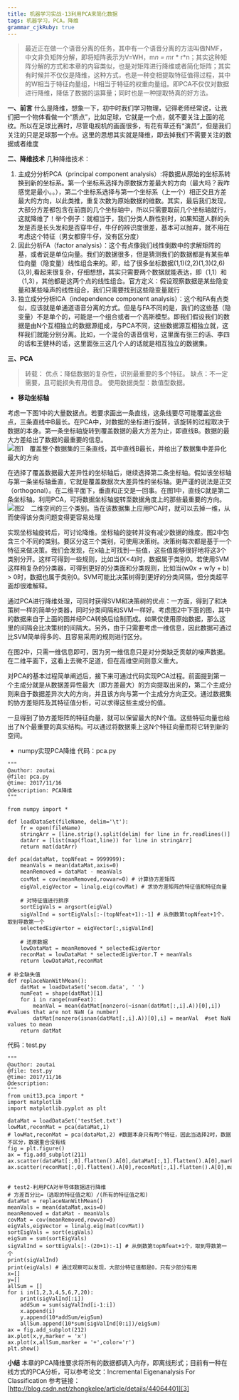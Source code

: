 ```yaml
---
title: 机器学习实战-13利用PCA来简化数据 
tags: 机器学习，PCA，降维
grammar_cjkRuby: true
---
```


>最近正在做一个语音分离的任务，其中有一个语音分离的方法叫做NMF，中文非负矩阵分解，即将矩阵表示为V=WH，m*n = m*r * r*n；其实这种矩阵分解的方式和本章的内容类似，也是对矩阵进行降维或者简化矩阵；其实有时候并不仅仅是降维，这种方式，也是一种变相提取特征值得过程，其中的W相当于特征向量组，H相当于特征的权重向量组。即PCA不仅仅对数据进行降维，降低了数据的运算量；同时也是一种提取特真的好方法。

**一、前言**
什么是降维，想象一下，初中时我们学习物理，记得老师经常说，让我们把一个物体看做一个“质点”，比如足球，它就是一个点，就不要关注上面的花纹。所以在足球比赛时，尽管电视机的画面很多，有花有草还有“演员”，但是我们关注的只是足球那一个点。这里的思想其实就是降维，即去掉我们不需要关注的数据或者维度

**二、降维技术**
几种降维技术：
1. 主成分分析PCA（principal component analysis）:将数据从原始的坐标系转换到新的坐标系。第一个坐标系选择为原数据方差最大的方向（最大吗？我咋感觉是最小。。），第二个坐标系选择与第一个坐标系（上一个）相正交且方差最大的方向，以此类推，重复次数为原始数据的维数。其实，最后我们发现，大部分方差都包含在前面的几个坐标轴中，所以只需要取前几个坐标轴就行，这就降维了！举个例子：就相当于，我们分类人群性别时，如果知道人群的头发是否是长头发和是否穿牛仔，牛仔的辨识度很差，基本可以抛弃，就不用在考虑这个特征（男女都穿牛仔，没有区分度）
2. 因此分析FA（factor analysis）：这个有点像我们线性倒数中的求解矩阵的基，或者说是单位向量。我们的数据很多，但是猜测我们的数据都是有某些单位向量（隐变量）线性组合来的。即，给了很多坐标数据(1,1)(2,2)(1,3)(2,6)(3,9),看起来很复杂，仔细想想，其实只需要两个数据就能表达，即（1,1）和（1,3），其他都是这两个点的线性组合。官方定义：假设观察数据是某些隐变量和某些噪声的线性组合，我们只需要找到这些隐变量就行
3. 独立成分分析ICA（independence component analysis）：这个和FA有点类似，应该就是单通道语音分离的方式。但是与FA不同的是，我们的这些基（隐变量）不是单个的，可能是一个组合或者一个高斯模型。即我们假设我们的数据是由N个互相独立的数据源组成，与PCA不同，这些数据源互相独立就，这样我们就能分别分离。比如，一个混合的语音信号，这里面有张三的话、李四的话和王健林的话，这里面张三这几个人的话就是相互独立的数据集。

**三、PCA**
>转载：
优点：降低数据的复杂性，识别最重要的多个特征。 
缺点：不一定需要，且可能损失有用信息。 
使用数据类型：数值型数据。

* **移动坐标轴**

考虑一下图1中的大量数据点。若要求画出一条直线，这条线要尽可能覆盖这些点，三条直线中B最长。在PCA中，对数据的坐标进行旋转，该旋转的过程取决于数据的本身。第一条坐标轴旋转到覆盖数据的最大方差为止，即直线B。数据的最大方差给出了数据的最重要的信息。
![图1　覆盖整个数据集的三条直线，其中直线B最长，并给出了数据集中差异化最大的方向][1]

 
在选择了覆盖数据最大差异性的坐标轴后，继续选择第二条坐标轴。假如该坐标轴与第一条坐标轴垂直，它就是覆盖数据次大差异性的坐标轴。更严谨的说法是正交（orthogonal）。在二维平面下，垂直和正交是一回事。在图1中，直线C就是第二条坐标轴。利用PCA，可将数据坐标轴旋转至数据角度上的那些最重要的方向。
![图2　二维空间的三个类别。当在该数据集上应用PCA时，就可以去掉一维，从而使得该分类问题变得更容易处理 ][2]


实现坐标轴旋转后，可讨论降维。坐标轴的旋转并没有减少数据的维度。图2中包含三个不同的类别。要区分这三个类别，可使用决策树。决策树每次都是基于一个特征来做决策。我们会发现，在x轴上可找到一些值，这些值能够很好地将这3个类别分开。这样可得到一些规则，比如当(X<4)时，数据属于类别0。若使用SVM这样稍复杂的分类器，可得到更好的分类面和分类规则，比如当(w0*x + w1*y + b) > 0时，数据也属于类别0。SVM可能比决策树得到更好的分类间隔，但分类超平面却很难解释。

通过PCA进行降维处理，可同时获得SVM和决策树的优点：一方面，得到了和决策树一样的简单分类器，同时分类间隔和SVM一样好。考虑图2中下面的图，其中的数据来自于上面的图并经PCA转换后绘制而成。如果仅使用原始数据，那么这里的间隔会比决策树的间隔大。另外，由于只需要考虑一维信息，因此数据可通过比SVM简单得多的、且容易采用的规则进行区分。

在图2中，只需一维信息即可，因为另一维信息只是对分类缺乏贡献的噪声数据。在二维平面下，这看上去微不足道，但在高维空间则意义重大。

对PCA的基本过程简单阐述后，接下来可通过代码实现PCA过程。前面提到第一个主成分就是从数据差异性最大（即方差最大）的方向提取出来的，第二个主成分则来自于数据差异次大的方向，并且该方向与第一个主成分方向正交。通过数据集的协方差矩阵及其特征值分析，可以求得这些主成分的值。

一旦得到了协方差矩阵的特征向量，就可以保留最大的N个值。这些特征向量也给出了N个最重要的真实结构。可以通过将数据乘上这N个特征向量而将它转到新的空间。

* numpy实现PCA降维
代码：pca.py

``` stylus
""" 
@author: zoutai
@file: pca.py 
@time: 2017/11/16 
@description: PCA降维
"""

from numpy import *

def loadDataSet(fileName, delim='\t'):
    fr = open(fileName)
    stringArr = [line.strip().split(delim) for line in fr.readlines()]
    datArr = [list(map(float,line)) for line in stringArr]
    return mat(datArr)

def pca(dataMat, topNfeat = 9999999):
    meanVals = mean(dataMat,axis=0)
    meanRemoved = dataMat - meanVals
    covMat = cov(meanRemoved,rowvar=0) # 计算协方差矩阵
    eigVal,eigVector = linalg.eig(covMat) # 求协方差矩阵的特征值和特征向量

    # 对特征值进行排序
    sortEigVals = argsort(eigVal)
    sigValInd = sortEigVals[:-(topNfeat+1):-1] # 从倒数第topNfeat+1个，取到导数第一个
    selectedEigVertor = eigVector[:,sigValInd]

    # 还原数据
    lowDataMat = meanRemoved * selectedEigVertor
    reconMat = lowDataMat * selectedEigVertor.T + meanVals
    return lowDataMat,reconMat

# 补全缺失值
def replaceNanWithMean():
    datMat = loadDataSet('secom.data', ' ')
    numFeat = shape(datMat)[1]
    for i in range(numFeat):
        meanVal = mean(datMat[nonzero(~isnan(datMat[:,i].A))[0],i]) #values that are not NaN (a number)
        datMat[nonzero(isnan(datMat[:,i].A))[0],i] = meanVal  #set NaN values to mean
    return datMat

```
代码：test.py

``` stylus
""" 
@author: zoutai
@file: test.py 
@time: 2017/11/16 
@description: 
"""
from unit13.pca import *
import matplotlib
import matplotlib.pyplot as plt

dataMat = loadDataSet('testSet.txt')
lowMat,reconMat = pca(dataMat,1)
# lowMat,reconMat = pca(dataMat,2) #数据本身只有两个特征，因此当选择2时，数据不区分，数据重合没有线
fig = plt.figure()
ax = fig.add_subplot(211)
ax.scatter(dataMat[:,0].flatten().A[0],dataMat[:,1].flatten().A[0],marker='^',s=90)
ax.scatter(reconMat[:,0].flatten().A[0],reconMat[:,1].flatten().A[0],marker='o',s=90)


# test2-利用PCA对半导体数据进行降维
# 方差百分比=（选取的特征值之和）/(所有的特征值之和)
dataMat = replaceNanWithMean()
meanVals = mean(dataMat,axis=0)
meanRemoved = dataMat - meanVals
covMat = cov(meanRemoved,rowvar=0)
eigVals,eigVector = linalg.eig(mat(covMat))
sortEigVals = sort(eigVals)
eigSum = sum(sortEigVals)
sigValInd = sortEigVals[:-(20+1):-1] # 从倒数第topNfeat+1个，取到导数第一个
print(sigValInd)
print(eigVals) # 通过观察可以发现，大部分特征值都是0，只有少部分有用
x=[]
y=[]
allSum = []
for i in(1,2,3,4,5,6,7,20):
    print(sigValInd[:i])
    addSum = sum(sigValInd[i-1:i])
    x.append(i)
    y.append(10*addSum/eigSum)
    allSum.append(10*sum(sigValInd[0:i])/eigSum)
ax = fig.add_subplot(212)
ax.plot(x,y,marker = 'x')
ax.plot(x,allSum,marker = '+',color='r')
plt.show()
```
**小结**
本章的PCA降维要求将所有的数据都调入内存，即离线形式；目前有一种在线方式的PCA分析，可以参考论文：Incremental Eigenanalysis For Classification
参考链接：[http://blog.csdn.net/zhongkelee/article/details/44064401][3]


  [1]: ./images/1510845763195.jpg
  [2]: ./images/1510845793308.jpg
  [3]: http://blog.csdn.net/zhongkelee/article/details/44064401
